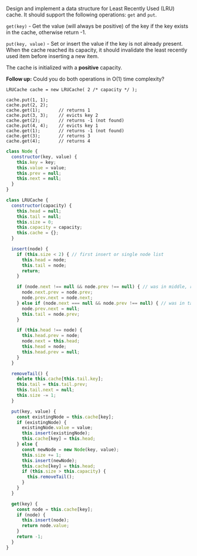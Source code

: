 Design and implement a data structure for Least Recently Used (LRU) cache.
It should support the following operations: `get` and `put`.

`get(key)` - Get the value (will always be positive) of the key if the key exists
in the cache, otherwise return -1.

`put(key, value)` - Set or insert the value if the key is not already present.
When the cache reached its capacity, it should invalidate the least recently used
item before inserting a new item.

The cache is initialized with a **positive** capacity.

**Follow up:**
Could you do both operations in O(1) time complexity?

```
LRUCache cache = new LRUCache( 2 /* capacity */ );

cache.put(1, 1);
cache.put(2, 2);
cache.get(1);       // returns 1
cache.put(3, 3);    // evicts key 2
cache.get(2);       // returns -1 (not found)
cache.put(4, 4);    // evicts key 1
cache.get(1);       // returns -1 (not found)
cache.get(3);       // returns 3
cache.get(4);       // returns 4
```

```javascript
class Node {
  constructor(key, value) {
    this.key = key;
    this.value = value;
    this.prev = null;
    this.next = null;
  }
}

class LRUCache {
  constructor(capacity) {
    this.head = null;
    this.tail = null;
    this.size = 0;
    this.capacity = capacity;
    this.cache = {};
  }

  insert(node) {
    if (this.size < 2) { // first insert or single node list
      this.head = node;
      this.tail = node;
      return;
    }

    if (node.next !== null && node.prev !== null) { // was in middle, remove it from previous position
      node.next.prev = node.prev;
      node.prev.next = node.next;
    } else if (node.next === null && node.prev !== null) { // was in tail, move tail to prev
      node.prev.next = null;
      this.tail = node.prev;
    }

    if (this.head !== node) {
      this.head.prev = node;
      node.next = this.head;
      this.head = node;
      this.head.prev = null;
    }
  }

  removeTail() {
    delete this.cache[this.tail.key];
    this.tail = this.tail.prev;
    this.tail.next = null;
    this.size -= 1;
  }

  put(key, value) {
    const existingNode = this.cache[key];
    if (existingNode) {
      existingNode.value = value;
      this.insert(existingNode);
      this.cache[key] = this.head;
    } else {
      const newNode = new Node(key, value);
      this.size += 1;
      this.insert(newNode);
      this.cache[key] = this.head;
      if (this.size > this.capacity) {
        this.removeTail();
      }
    }
  }

  get(key) {
    const node = this.cache[key];
    if (node) {
      this.insert(node);
      return node.value;
    }
    return -1;
  }
}
```